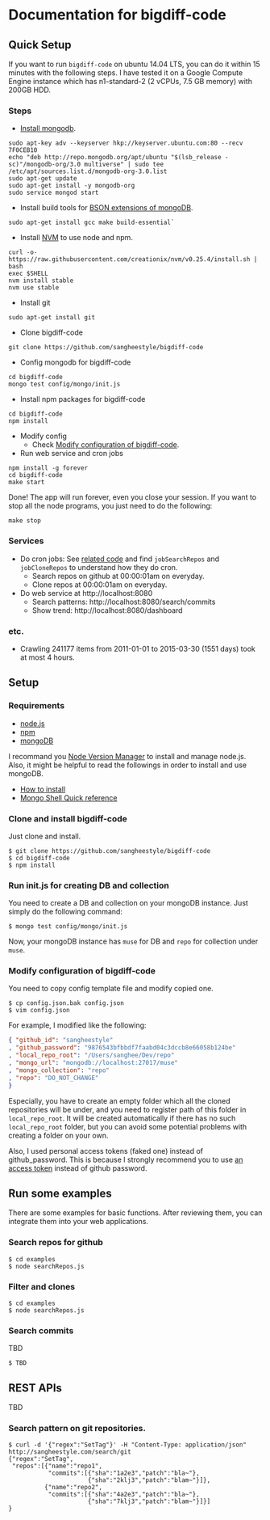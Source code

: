 # Documentation for bigdiff-code
## Quick Setup
If you want to run `bigdiff-code` on ubuntu 14.04 LTS, you can do it within 15 minutes with the following steps. I have tested it on a Google Compute Engine instance which has n1-standard-2 (2 vCPUs, 7.5 GB memory) with 200GB HDD.

### Steps
* [Install mongodb](http://docs.mongodb.org/manual/tutorial/install-mongodb-on-ubuntu/).
```
sudo apt-key adv --keyserver hkp://keyserver.ubuntu.com:80 --recv 7F0CEB10
echo "deb http://repo.mongodb.org/apt/ubuntu "$(lsb_release -sc)"/mongodb-org/3.0 multiverse" | sudo tee /etc/apt/sources.list.d/mongodb-org-3.0.list
sudo apt-get update
sudo apt-get install -y mongodb-org
sudo service mongod start
```
* Install build tools for [BSON extensions of mongoDB](http://stackoverflow.com/questions/21656420/failed-to-load-c-bson-extension).
```
sudo apt-get install gcc make build-essential`
```
* Install [NVM](https://github.com/creationix/nvm) to use node and npm.
```
curl -o- https://raw.githubusercontent.com/creationix/nvm/v0.25.4/install.sh | bash
exec $SHELL
nvm install stable
nvm use stable
```
* Install git
```
sudo apt-get install git
```
* Clone bigdiff-code
```
git clone https://github.com/sangheestyle/bigdiff-code
```
* Config mongodb for bigdiff-code
```
cd bigdiff-code
mongo test config/mongo/init.js
```
* Install npm packages for bigdiff-code
```
cd bigdiff-code
npm install
```
* Modify config
  * Check [Modify configuration of bigdiff-code](https://github.com/sangheestyle/bigdiff-code/tree/master/doc#modify-configuration-of-bigdiff-code).
* Run web service and cron jobs
```
npm install -g forever
cd bigdiff-code
make start
```

Done! The app will run forever, even you close your session. If you want to stop all the node programs, you just need to do the following:
```
make stop
```

### Services

* Do cron jobs: See [related code](https://github.com/sangheestyle/bigdiff-code/blob/master/cron.js) and find `jobSearchRepos` and `jobCloneRepos` to understand how they do cron.
  * Search repos on github at 00:00:01am on everyday.
  * Clone repos at 00:00:01am on everyday.
* Do web service at http://localhost:8080
  * Search patterns: http://localhost:8080/search/commits
  * Show trend: http://localhost:8080/dashboard

### etc.
* Crawling 241177 items from 2011-01-01 to 2015-03-30 (1551 days) took at most 4 hours.

## Setup

### Requirements

* [node.js](https://nodejs.org)
* [npm](https://www.npmjs.com)
* [mongoDB](https://www.mongodb.org)

I recommand you [Node Version Manager](https://github.com/creationix/nvm) to install and manage node.js. Also, it might be helpful to read the followings in order to install and use mongoDB.

* [How to install](http://docs.mongodb.org/manual/installation/)
* [Mongo Shell Quick reference](http://docs.mongodb.org/manual/reference/mongo-shell)

### Clone and install bigdiff-code
Just clone and install.
```shell
$ git clone https://github.com/sangheestyle/bigdiff-code
$ cd bigdiff-code
$ npm install
```

### Run init.js for creating DB and collection
You need to create a DB and collection on your mongoDB instance. Just simply do the following command:

```shell
$ mongo test config/mongo/init.js
```

Now, your mongoDB instance has `muse` for DB and `repo` for collection under `muse`.

### Modify configuration of bigdiff-code
You need to copy config template file and modify copied one.

```shell
$ cp config.json.bak config.json
$ vim config.json
```

For example, I modified like the following:

```json
{ "github_id": "sangheestyle"
, "github_password": "9876543bfbbdf7faabd04c3dccb8e66058b124be"
, "local_repo_root": "/Users/sanghee/Dev/repo"
, "mongo_url": "mongodb://localhost:27017/muse"
, "mongo_collection": "repo"
, "repo": "DO_NOT_CHANGE"
}
```

Especially, you have to create an empty folder which all the cloned repositories will be under, and you need to register path of this folder in `local_repo_root`. It will be created automatically if there has no such `local_repo_root` folder, but you can avoid some potential problems with creating a folder on your own.

Also, I used personal access tokens (faked one) instead of github_password. This is because I strongly recommend you to use [an access token](https://help.github.com/articles/creating-an-access-token-for-command-line-use/) instead of github password.

## Run some examples
There are some examples for basic functions. After reviewing them, you can integrate them into your web applications.

### Search repos for github
```shell
$ cd examples
$ node searchRepos.js
```

### Filter and clones
```shell
$ cd examples
$ node searchRepos.js
```

### Search commits
TBD

```shell
$ TBD
```


## REST APIs
TBD

### Search pattern on git repositories.

``` shell
$ curl -d '{"regex":"SetTag"}' -H "Content-Type: application/json" http://sangheestyle.com/search/git
{"regex":"SetTag",
 "repos":[{"name":"repo1",
           "commits":[{"sha":"1a2e3","patch":"bla~"},
                      {"sha":"2klj3","patch":"blam~"}]},
          {"name":"repo2",
           "commits":[{"sha":"4a2e3","patch":"bla~"},
                      {"sha":"7klj3","patch":"blam~"}]}]
}
```
